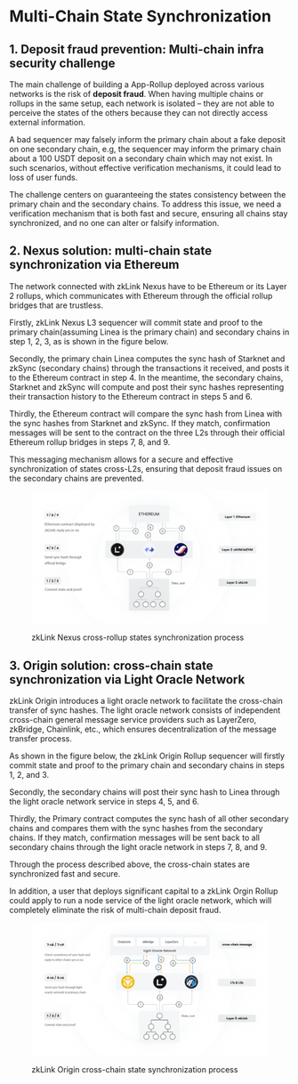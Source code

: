 # Multi-Chain State Synchronization

## 1. Deposit fraud prevention: Multi-chain infra security challenge

The main challenge of building a App-Rollup deployed across various networks is the risk of **deposit fraud**. When having multiple chains or rollups in the same setup, each network is isolated – they are not able to perceive the states of the others because they can not directly access external information.

A bad sequencer may falsely inform the primary chain about a fake deposit on one secondary chain, e.g, the sequencer may inform the primary chain about a 100 USDT deposit on a secondary chain which may not exist. In such scenarios, without effective verification mechanisms, it could lead to loss of user funds.

The challenge centers on guaranteeing the states consistency between the primary chain and the secondary chains. To address this issue, we need a verification mechanism that is both fast and secure, ensuring all chains stay synchronized, and no one can alter or falsify information.

## 2. Nexus solution: multi-chain state synchronization via Ethereum

The network connected with zkLink Nexus have to be Ethereum or its Layer 2 rollups, which communicates with Ethereum through the official rollup bridges that are trustless.

Firstly, zkLink Nexus L3 sequencer will commit state and proof to the primary chain(assuming Linea is the primary chain) and secondary chains in step 1, 2, 3, as is shown in the figure below.&#x20;

Secondly, the primary chain Linea computes the sync hash of Starknet and zkSync (secondary chains) through the transactions it received, and posts it to the Ethereum contract in step 4. In the meantime, the secondary chains, Starknet and zkSync will compute and post their sync hashes representing their transaction history to the Ethereum contract in steps 5 and 6.

Thirdly, the Ethereum contract will compare the sync hash from Linea with the sync hashes from Starknet and zkSync. If they match, confirmation messages will be sent to the contract on the three L2s through their official Ethereum rollup bridges in steps 7, 8, and 9.

This messaging mechanism allows for a secure and effective synchronization of states cross-L2s, ensuring that deposit fraud issues on the secondary chains are prevented.

<figure><img src="../../../.gitbook/assets/figure6.png" alt=""><figcaption><p>zkLink Nexus cross-rollup states synchronization process</p></figcaption></figure>

## 3. Origin solution: cross-chain state synchronization via Light Oracle Network

zkLink Origin introduces a light oracle network to facilitate the cross-chain transfer of sync hashes. The light oracle network consists of independent cross-chain general message service providers such as LayerZero, zkBridge, Chainlink, etc., which ensures decentralization of the message transfer process.

As shown in the figure below, the zkLink Origin Rollup sequencer will firstly commit state and proof to the primary chain and secondary chains in steps 1, 2, and 3.

Secondly, the secondary chains will post their sync hash to Linea through the light oracle network service in steps 4, 5, and 6.

Thirdly, the Primary contract computes the sync hash of all other secondary chains and compares them with the sync hashes from the secondary chains. If they match, confirmation messages will be sent back to all secondary chains through the light oracle network in steps 7, 8, and 9.

Through the process described above, the cross-chain states are synchronized fast and secure.

In addition, a user that deploys significant capital to a zkLink Orgin Rollup could apply to run a node service of the light oracle network, which will completely eliminate the risk of multi-chain deposit fraud.

<figure><img src="../../../.gitbook/assets/figure7.png" alt=""><figcaption><p>zkLink Origin cross-chain state synchronization process</p></figcaption></figure>

